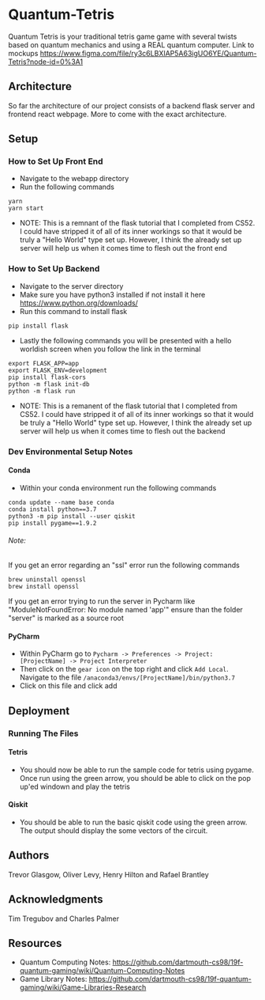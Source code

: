 # Quantum-Tetris

Quantum Tetris is your traditional tetris game game with several twists based on quantum mechanics and using a REAL quantum computer. Link to mockups https://www.figma.com/file/ry3c6LBXIAP5A63igUO6YE/Quantum-Tetris?node-id=0%3A1
## Architecture

So far the architecture of our project consists of a backend flask server and frontend react webpage. More to come with the exact architecture.

## Setup

### How to Set Up Front End
* Navigate to the webapp directory
* Run the following commands
```
yarn
yarn start
```
* NOTE: This is a remnant of the flask tutorial that I completed from CS52. I could have stripped it of all of its inner workings so that it would be truly a "Hello World" type set up. However, I think the already set up server will help us when it comes time to flesh out the front end

### How to Set Up Backend
* Navigate to the server directory
* Make sure you have python3 installed if not install it here https://www.python.org/downloads/
* Run this command to install flask 
```
pip install flask
```
* Lastly the following commands you will be presented with a hello worldish screen when you follow the link in the terminal
```
export FLASK_APP=app
export FLASK_ENV=development
pip install flask-cors
python -m flask init-db
python -m flask run
```
* NOTE: This is a remanent of the flask tutorial that I completed from CS52. I could have stripped it of all of its inner workings so that it would be truly a "Hello World" type set up. However, I think the already set up server will help us when it comes time to flesh out the backend
### Dev Environmental Setup Notes

#### Conda
* Within your conda environment run the following commands
```
conda update --name base conda
conda install python==3.7
python3 -m pip install --user qiskit
pip install pygame==1.9.2
```
###### Note:
If you get an error regarding an "ssl" error run the following commands
```
brew uninstall openssl
brew install openssl
```

If you get an error trying to run the server in Pycharm like "ModuleNotFoundError: No module named 'app'" ensure than the folder "server" is marked as a source root

#### PyCharm
* Within PyCharm go to `Pycharm -> Preferences -> Project:[ProjectName] -> Project Interpreter`
* Then click on the `gear icon` on the top right and click `Add Local`. Navigate to the file `/anaconda3/envs/[ProjectName]/bin/python3.7`
* Click on this file and click add

## Deployment

### Running The Files
#### Tetris
* You should now be able to run the sample code for tetris using pygame. Once run using the green arrow, you should be able to click on the pop up'ed windown and play the tetris
#### Qiskit
* You should be able to run the basic qiskit code using the green arrow. The output should display the some vectors of the circuit.

## Authors

Trevor Glasgow, Oliver Levy, Henry Hilton and Rafael Brantley

## Acknowledgments
Tim Tregubov and Charles Palmer

## Resources

* Quantum Computing Notes: https://github.com/dartmouth-cs98/19f-quantum-gaming/wiki/Quantum-Computing-Notes
* Game Library Notes: https://github.com/dartmouth-cs98/19f-quantum-gaming/wiki/Game-Libraries-Research

